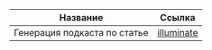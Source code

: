 | Название | Ссылка |
| ------ | ------ |
| Генерация подкаста по статье | [illuminate](https://illuminate.google.com/home?pli=1) |

